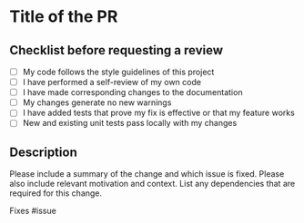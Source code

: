 # Title of the PR

<!-- Thank you for submitting a pull request to the repo. -->

## Checklist before requesting a review

- [ ] My code follows the style guidelines of this project
- [ ] I have performed a self-review of my own code
- [ ] I have made corresponding changes to the documentation
- [ ] My changes generate no new warnings
- [ ] I have added tests that prove my fix is effective or that my feature works
- [ ] New and existing unit tests pass locally with my changes

## Description

Please include a summary of the change and which issue is fixed. Please also include relevant motivation and context. List any dependencies that are required for this change.

Fixes #issue
